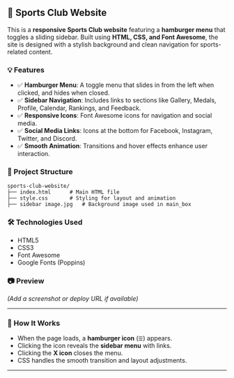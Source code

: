## 🏅 Sports Club Website

This is a **responsive Sports Club website** featuring a **hamburger menu** that toggles a sliding sidebar. Built using **HTML, CSS, and Font Awesome**, the site is designed with a stylish background and clean navigation for sports-related content.

### 💡 Features

* ✅ **Hamburger Menu**: A toggle menu that slides in from the left when clicked, and hides when closed.
* ✅ **Sidebar Navigation**: Includes links to sections like Gallery, Medals, Profile, Calendar, Rankings, and Feedback.
* ✅ **Responsive Icons**: Font Awesome icons for navigation and social media.
* ✅ **Social Media Links**: Icons at the bottom for Facebook, Instagram, Twitter, and Discord.
* ✅ **Smooth Animation**: Transitions and hover effects enhance user interaction.

### 📁 Project Structure

```
sports-club-website/
├── index.html      # Main HTML file
├── style.css       # Styling for layout and animation
├── sidebar image.jpg   # Background image used in main_box
```

### 🛠 Technologies Used

* HTML5
* CSS3
* Font Awesome
* Google Fonts (Poppins)

### 📷 Preview

*(Add a screenshot or deploy URL if available)*

---

### 📌 How It Works

* When the page loads, a **hamburger icon** (`☰`) appears.
* Clicking the icon reveals the **sidebar menu** with links.
* Clicking the **X icon** closes the menu.
* CSS handles the smooth transition and layout adjustments.

---
